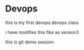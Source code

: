 # Devops

this is my first devops devops class


i have modifies this fike as version3



this is git demo session.
